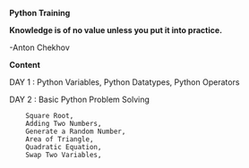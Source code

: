 **Python Training**

**Knowledge is of no value unless you put it into practice.**

-Anton Chekhov

 **Content**
 
 DAY 1 : Python Variables,
         Python Datatypes,
         Python Operators
         
DAY 2 : Basic Python Problem Solving

        Square Root,
        Adding Two Numbers,
        Generate a Random Number,
        Area of Triangle,
        Quadratic Equation,
        Swap Two Variables,
        
